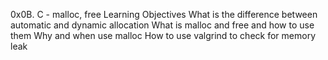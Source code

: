 0x0B. C - malloc, free
Learning Objectives 
What is the difference between automatic and dynamic allocation
What is malloc and free and how to use them
Why and when use malloc
How to use valgrind to check for memory leak
